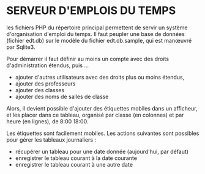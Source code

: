 # SERVEUR D'EMPLOIS DU TEMPS #

les fichiers PHP du répertoire principal permettent de servir
un système d'organisation d'emploi du temps. Il faut peupler une
base de données (fichier edt.db) sur le modèle du fichier
edt.db.sample, qui est manœuvré par Sqlite3.

Pour démarrer il faut définir au moins un compte avec des droits
d'administration étendus, puis ...
  * ajouter d'autres utilisateurs avec des droits plus ou moins étendus,
  * ajouter des professeurs
  * ajouter des classes
  * ajouter des noms de salles de classe

Alors, il devient possible d'ajouter des étiquettes mobiles dans un
afficheur, et les placer dans ce tableau, organisé par classe (en colonnes)
et par heure (en lignes), de 8:00  18:00.

Les étiquettes sont facilement mobiles. Les actions suivantes sont
possibles pour gérer les tableaux journaliers :
  * récupérer un tableau pour une date donnée (aujourd'hui, par défaut)
  * enregistrer le tableau courant à la date courante
  * enregistrer le tableau courant à une autre date

